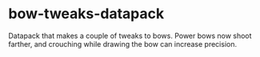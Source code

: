 # bow-tweaks-datapack
Datapack that makes a couple of tweaks to bows. Power bows now shoot farther, and crouching while drawing the bow can increase precision.
